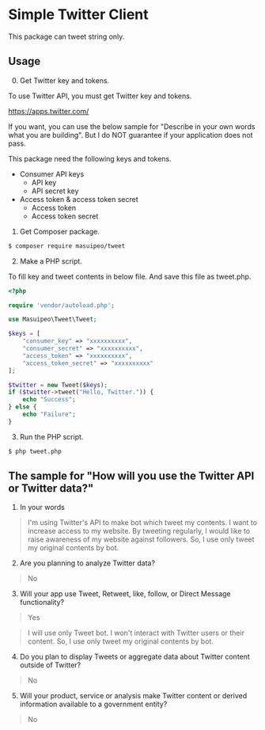 # Simple Twitter Client

This package can tweet string only.

## Usage

0. Get Twitter key and tokens.

To use Twitter API, you must get Twitter key and tokens.

https://apps.twitter.com/

If you want, you can use the below sample for "Describe in your own words what you are building".
But I do NOT guarantee if your application does not pass.

This package need the following keys and tokens.
- Consumer API keys
  * API key
  * API secret key
- Access token & access token secret
  * Access token
  * Access token secret

1. Get Composer package.

```sh
$ composer require masuipeo/tweet
```

2. Make a PHP script.

To fill key and tweet contents in below file.
And save this file as tweet.php.

```php tweet.php
<?php

require 'vendor/autoload.php';

use Masuipeo\Tweet\Tweet;

$keys = [
    "consumer_key" => "xxxxxxxxxx",
    "consumer_secret" => "xxxxxxxxxx",
    "access_token" => "xxxxxxxxxx",
    "access_token_secret" => "xxxxxxxxxx"
];

$twitter = new Tweet($keys);
if ($twitter->tweet("Hello, Twitter.")) {
    echo "Success";
} else {
    echo "Failure";
}
```

3. Run the PHP script.

```sh
$ php tweet.php
```

## The sample for "How will you use the Twitter API or Twitter data?"

1. In your words

> I'm using Twitter's API to make bot which tweet my contents.
> I want to increase access to my website.
> By tweeting regularly, I would like to raise awareness of my website against followers.
> So, I use only tweet my original contents by bot.

2. Are you planning to analyze Twitter data?

> No

3. Will your app use Tweet, Retweet, like, follow, or Direct Message functionality?

> Yes

> I will use only Tweet bot.
> I won't interact with Twitter users or their content.
> So, I use only tweet my original contents by bot.

4. Do you plan to display Tweets or aggregate data about Twitter content outside of Twitter?

> No

5. Will your product, service or analysis make Twitter content or derived information available to a government entity?

> No
